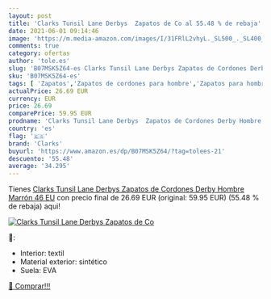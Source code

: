 ```yaml
---
layout: post
title: 'Clarks Tunsil Lane Derbys  Zapatos de Co al 55.48 % de rebaja'
date: 2021-06-01 09:14:46
image: 'https://m.media-amazon.com/images/I/31FRlL2vhyL._SL500_._SL400_.jpg'
comments: true
category: ofertas
author: 'tole.es'
slug: 'B07MSK5Z64-es Clarks Tunsil Lane Derbys Zapatos de Cordones Derby Hombre...'
sku: 'B07MSK5Z64-es'
tags: [ 'Zapatos','Zapatos de cordones para hombre','Zapatos para hombre','Zapatos y complementos','clarks','zapatos', ]
actualPrice: 26.69 EUR
currency: EUR
price: 26.69
comparePrice: 59.95 EUR
prodname: 'Clarks Tunsil Lane Derbys  Zapatos de Cordones Derby Hombre  Marrón  46 EU'
country: 'es'
flag: '🇪🇸'
brand: 'Clarks'
buyurl: 'https://www.amazon.es/dp/B07MSK5Z64/?tag=tolees-21'
descuento: '55.48'
average: '34.295'
---
```


Tienes [Clarks Tunsil Lane Derbys  Zapatos de Cordones Derby Hombre  Marrón  46 EU](https://www.amazon.es/dp/B07MSK5Z64/?tag=tolees-21) con precio final de  26.69 EUR (original: 59.95 EUR) (55.48 %  de rebaja) aqui!

[![Clarks Tunsil Lane Derbys  Zapatos de Co](https://m.media-amazon.com/images/I/31FRlL2vhyL._SL500_._SL400_.jpg)](https://www.amazon.es/dp/B07MSK5Z64/?tag=tolees-21)

🔎:

- Interior: textil
- Material exterior: sintético
- Suela: EVA

[🛒 Comprar!!!](https://www.amazon.es/dp/B07MSK5Z64/?tag=tolees-21)
